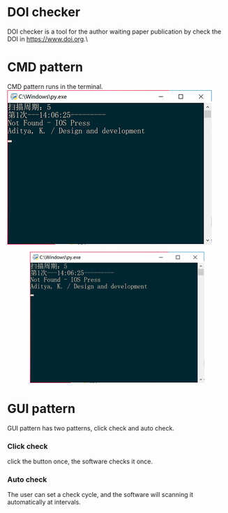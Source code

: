 # DOI checker
DOI checker is a tool for the author waiting paper publication by check the DOI in <https://www.doi.org>.\

# CMD pattern
CMD pattern runs in the terminal.\
![GOI_Checker_cmd](https://github.com/S-Kee/DOI-Checker/blob/master/cmd/screenshot_DOI_checker_cmd.png)
<div align=center><img width="400" height="300" src="https://github.com/S-Kee/DOI-Checker/blob/master/cmd/screenshot_DOI_checker_cmd.png"></div>

# GUI pattern
GUI pattern has two patterns, click check and auto check.
### Click check
click the button once, the software checks it once.

### Auto check
The user can set a check cycle, and the software will scanning it automatically at intervals.